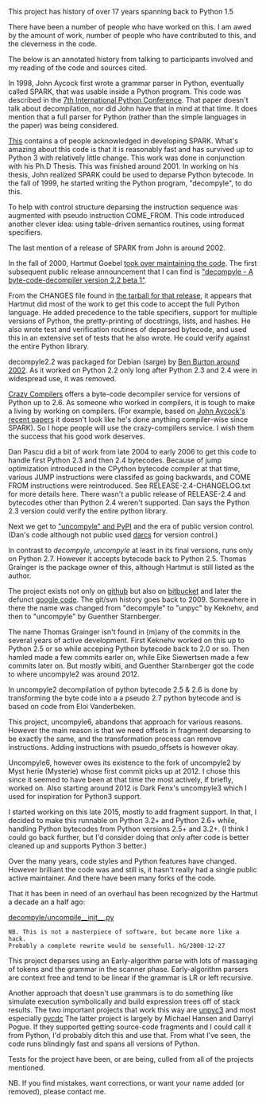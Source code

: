 This project has history of over 17 years spanning back to Python 1.5

There have been a number of people who have worked on this. I am awed
by the amount of work, number of people who have contributed to this,
and the cleverness in the code.

The below is an annotated history from talking to participants
involved and my reading of the code and sources cited.

In 1998, John Aycock first wrote a grammar parser in Python,
eventually called SPARK, that was usable inside a Python program. This
code was described in the
[7th International Python Conference](http://legacy.python.org/workshops/1998-11/proceedings/papers/aycock-little/aycock-little.html). That
paper doesn't talk about decompilation, nor did John have that in mind
at that time. It does mention that a full parser for Python (rather
than the simple languages in the paper) was being considered.

[This](http://pages.cpsc.ucalgary.ca/~aycock/spark/content.html#contributors)
contains a of people acknowledged in developing SPARK. What's amazing
about this code is that it is reasonably fast and has survived up to
Python 3 with relatively little change. This work was done in
conjunction with his Ph.D Thesis. This was finished around 2001. In
working on his thesis, John realized SPARK could be used to deparse
Python bytecode. In the fall of 1999, he started writing the Python
program, "decompyle", to do this.

To help with control structure deparsing the instruction sequence was
augmented with pseudo instruction COME_FROM. This code introduced
another clever idea: using table-driven semantics routines, using
format specifiers.

The last mention of a release of SPARK from John is around 2002.

In the fall of 2000, Hartmut Goebel
[took over maintaining the code](https://groups.google.com/forum/#!searchin/comp.lang.python/hartmut$20goebel/comp.lang.python/35s3mp4-nuY/UZALti6ujnQJ). The
first subsequent public release announcement that I can find is
["decompyle - A byte-code-decompiler version 2.2 beta 1"](https://mail.python.org/pipermail/python-announce-list/2002-February/001272.html).

From the CHANGES file found in
[the tarball for that release](http://old-releases.ubuntu.com/ubuntu/pool/universe/d/decompyle2.2/decompyle2.2_2.2beta1.orig.tar.gz),
it appears that Hartmut did most of the work to get this code to
accept the full Python language. He added precedence to the table
specifiers, support for multiple versions of Python, the
pretty-printing of docstrings, lists, and hashes. He also wrote test and verification routines of
deparsed bytecode, and used this in an extensive set of tests that he also wrote. He could verify against the entire Python library.

decompyle2.2 was packaged for Debian (sarge) by
[Ben Burton around 2002](https://packages.qa.debian.org/d/decompyle.html). As
it worked on Python 2.2 only long after Python 2.3 and 2.4 were in
widespread use, it was removed.

[Crazy Compilers](http://www.crazy-compilers.com/decompyle/) offers a
byte-code decompiler service for versions of Python up to 2.6. As
someone who worked in compilers, it is tough to make a living by
working on compilers. (For example, based on
[John Aycock's recent papers](http://pages.cpsc.ucalgary.ca/~aycock/)
it doesn't look like he's done anything compiler-wise since SPARK). So
I hope people will use the crazy-compilers service. I wish them the
success that his good work deserves.

Dan Pascu did a bit of work from late 2004 to early 2006 to get this
code to handle first Python 2.3 and then 2.4 bytecodes. Because of
jump optimization introduced in the CPython bytecode compiler at that
time, various JUMP instructions were classifed as going backwards, and
COME FROM instructions were reintroduced.  See
RELEASE-2.4-CHANGELOG.txt for more details here. There wasn't a public
release of RELEASE-2.4 and bytecodes other than Python 2.4 weren't
supported. Dan says the Python 2.3 version could verify the entire
python library.

Next we get to ["uncompyle" and
PyPI](https://pypi.python.org/pypi/uncompyle/1.1) and the era of
public version control. (Dan's code although not public used
[darcs](http://darcs.net/) for version control.)

In contrast to _decompyle_, _uncompyle_ at least in its final versions,
runs only on Python 2.7. However it accepts bytecode back to Python
2.5. Thomas Grainger is the package owner of this, although Hartmut is
still listed as the author.

The project exists not only on
[github](https://github.com/gstarnberger/uncompyle) but also on
[bitbucket](https://bitbucket.org/gstarnberger/uncompyle) and later
the defunct [google
code](https://code.google.com/archive/p/unpyc/). The git/svn history
goes back to 2009. Somewhere in there the name was changed from
"decompyle" to "unpyc" by Keknehv, and then to "uncompyle" by Guenther Starnberger.

The name Thomas Grainger isn't found in (m)any of the commits in the
several years of active development. First Keknehv worked on this up
to Python 2.5 or so while acceping Python bytecode back to 2.0 or
so. Then hamled made a few commits earler on, while Eike Siewertsen
made a few commits later on. But mostly wibiti, and Guenther
Starnberger got the code to where uncompyle2 was around 2012.

In uncompyle2 decompilation of python bytecode 2.5 & 2.6 is done by
transforming the byte code into a a pseudo 2.7 python bytecode and is
based on code from Eloi Vanderbeken.

This project, uncompyle6, abandons that approach for various
reasons. However the main reason is that we need offsets in fragment
deparsing to be exactly the same, and the transformation process can
remove instructions.  Adding instructions with psuedo_offsets is
however okay.

Uncompyle6, however owes its existence to the fork of uncompyle2 by
Myst herie (Mysterie) whose first commit picks up at
2012. I chose this since it seemed to have been at that time the most
actively, if briefly, worked on. Also starting around 2012 is Dark
Fenx's uncompyle3 which I used for inspiration for Python3 support.

I started working on this late 2015, mostly to add fragment support.
In that, I decided to make this runnable on Python 3.2+ and Python 2.6+
while, handling Python bytecodes from Python versions 2.5+ and
3.2+. (I think I could go back further, but I'd consider doing that
only after code is better cleaned up and supports Python 3 better.)

Over the many years, code styles and Python features have
changed. However brilliant the code was and still is, it hasn't really
had a single public active maintainer. And there have been many forks
of the code.

That it has been in need of an overhaul has been recognized by the
Hartmut a decade an a half ago:

[decompyle/uncompile__init__.py](https://github.com/gstarnberger/uncompyle/blob/master/uncompyle/__init__.py#L25-L26)

    NB. This is not a masterpiece of software, but became more like a hack.
    Probably a complete rewrite would be sensefull. hG/2000-12-27

This project deparses using an Early-algorithm parse with lots of
massaging of tokens and the grammar in the scanner
phase. Early-algorithm parsers are context free and tend to be linear
if the grammar is LR or left recursive.

Another approach that doesn't use grammars is to do something like
simulate execution symbolically and build expression trees off of
stack results. The two important projects that work this way are
[unpyc3](https://code.google.com/p/unpyc3/) and most especially
[pycdc](https://github.com/zrax/pycdc) The latter project is largely
by Michael Hansen and Darryl Pogue. If they supported getting
source-code fragments and I could call it from Python, I'd probably
ditch this and use that. From what I've seen, the code runs blindingly
fast and spans all versions of Python.

Tests for the project have been, or are being, culled from all of the
projects mentioned.

NB. If you find mistakes, want corrections, or want your name added (or removed),
please contact me.
